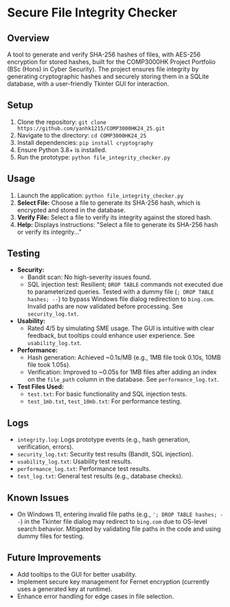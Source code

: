 # Secure File Integrity Checker

## Overview
A tool to generate and verify SHA-256 hashes of files, with AES-256 encryption for stored hashes, built for the COMP3000HK Project Portfolio (BSc (Hons) in Cyber Security). The project ensures file integrity by generating cryptographic hashes and securely storing them in a SQLite database, with a user-friendly Tkinter GUI for interaction.

## Setup
1. Clone the repository: `git clone https://github.com/yanhk1215/COMP3000HK24_25.git`
2. Navigate to the directory: `cd COMP3000HK24_25`
3. Install dependencies: `pip install cryptography`
4. Ensure Python 3.8+ is installed.
5. Run the prototype: `python file_integrity_checker.py`

## Usage
1. Launch the application: `python file_integrity_checker.py`
2. **Select File:** Choose a file to generate its SHA-256 hash, which is encrypted and stored in the database.
3. **Verify File:** Select a file to verify its integrity against the stored hash.
4. **Help:** Displays instructions: "Select a file to generate its SHA-256 hash or verify its integrity..."

## Testing
- **Security:**
  - Bandit scan: No high-severity issues found.
  - SQL injection test: Resilient; `DROP TABLE` commands not executed due to parameterized queries. Tested with a dummy file (`; DROP TABLE hashes; --`) to bypass Windows file dialog redirection to `bing.com`. Invalid paths are now validated before processing. See `security_log.txt`.
- **Usability:**
  - Rated 4/5 by simulating SME usage. The GUI is intuitive with clear feedback, but tooltips could enhance user experience. See `usability_log.txt`.
- **Performance:**
  - Hash generation: Achieved ~0.1s/MB (e.g., 1MB file took 0.10s, 10MB file took 1.05s).
  - Verification: Improved to ~0.05s for 1MB files after adding an index on the `file_path` column in the database. See `performance_log.txt`.
- **Test Files Used:**
  - `test.txt`: For basic functionality and SQL injection tests.
  - `test_1mb.txt`, `test_10mb.txt`: For performance testing.

## Logs
- `integrity.log`: Logs prototype events (e.g., hash generation, verification, errors).
- `security_log.txt`: Security test results (Bandit, SQL injection).
- `usability_log.txt`: Usability test results.
- `performance_log.txt`: Performance test results.
- `test_log.txt`: General test results (e.g., database checks).

## Known Issues
- On Windows 11, entering invalid file paths (e.g., `'; DROP TABLE hashes; --`) in the Tkinter file dialog may redirect to `bing.com` due to OS-level search behavior. Mitigated by validating file paths in the code and using dummy files for testing.

## Future Improvements
- Add tooltips to the GUI for better usability.
- Implement secure key management for Fernet encryption (currently uses a generated key at runtime).
- Enhance error handling for edge cases in file selection.